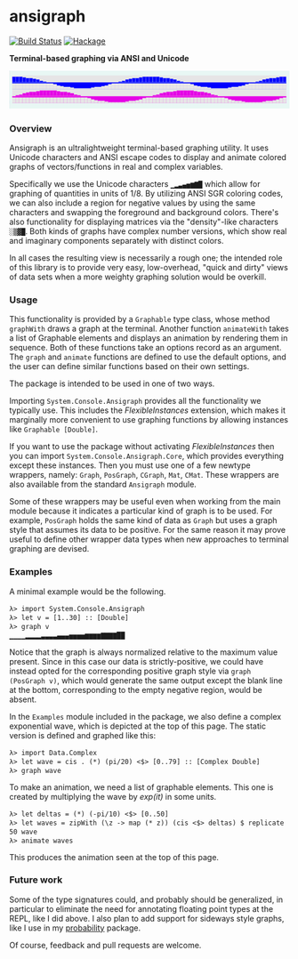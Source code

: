 # ansigraph

[![Build Status](https://travis-ci.org/BlackBrane/ansigraph.svg?branch=master)](https://travis-ci.org/BlackBrane/ansigraph)
[![Hackage](https://img.shields.io/hackage/v/ansigraph.svg)](http://hackage.haskell.org/package/ansigraph)

__Terminal-based graphing via ANSI and Unicode__

<img src="img/wavedemo.gif">

### Overview

Ansigraph is an ultralightweight terminal-based graphing utility. It uses Unicode characters and ANSI escape codes to display and animate colored graphs of vectors/functions in real and complex variables.

Specifically we use the Unicode characters `▁▂▃▄▅▆▇█` which allow for graphing of quantities in units of 1/8. By utilizing ANSI SGR coloring codes, we can also include a region for negative values by using the same characters and swapping the foreground and background colors. There's also functionality for displaying matrices via the "density"-like characters `░▒▓█`. Both kinds of graphs have complex number versions, which show real and imaginary components separately with distinct colors.

In all cases the resulting view is necessarily a rough one; the intended role of this library is to provide very easy, low-overhead, "quick and dirty" views of data sets when a more weighty graphing solution would be overkill.

### Usage

This functionality is provided by a `Graphable` type class, whose method `graphWith` draws a graph at the terminal. Another function `animateWith` takes a list of Graphable elements and displays an animation by rendering them in sequence. Both of these functions take an options record as an argument. The `graph` and `animate` functions are defined to use the default options, and the user can define similar functions based on their own settings.

The package is intended to be used in one of two ways.

Importing `System.Console.Ansigraph` provides all the functionality we typically use. This includes the _FlexibleInstances_ extension, which makes it marginally more convenient to use graphing functions by allowing instances like `Graphable [Double]`.

If you want to use the package without activating _FlexibleInstances_ then you can import `System.Console.Ansigraph.Core`, which provides everything except these instances. Then you must use one of a few newtype wrappers, namely: `Graph`, `PosGraph`, `CGraph`, `Mat`, `CMat`. These wrappers are also available from the standard `Ansigraph` module.

Some of these wrappers may be useful even when working from the main module because it indicates a particular kind of graph is to be used. For example, `PosGraph` holds the same kind of data as `Graph` but uses a graph style that assumes its data to be positive. For the same reason it may prove useful to define other wrapper data types when new approaches to terminal graphing are devised.

### Examples

A minimal example would be the following.

```
λ> import System.Console.Ansigraph
λ> let v = [1..30] :: [Double]
λ> graph v
▁▁▁▁▂▂▂▂▃▃▃▃▄▄▄▅▅▅▅▆▆▆▆▇▇▇▇██

```

Notice that the graph is always normalized relative to the maximum value present.
Since in this case our data is strictly-positive, we could have instead opted for the corresponding
positive graph style via `graph (PosGraph v)`, which would generate the same output except the blank
line at the bottom, corresponding to the empty negative region, would be absent.

In the `Examples` module included in the package, we also define a complex exponential wave,
which is depicted at the top of this page. The static version is defined and graphed like this:

```
λ> import Data.Complex
λ> let wave = cis . (*) (pi/20) <$> [0..79] :: [Complex Double]
λ> graph wave
```
To make an animation, we need a list of graphable elements. This one is created by multiplying the wave by _exp(it)_ in some units.

```
λ> let deltas = (*) (-pi/10) <$> [0..50]
λ> let waves = zipWith (\z -> map (* z)) (cis <$> deltas) $ replicate 50 wave
λ> animate waves
```

This produces the animation seen at the top of this page.

### Future work

Some of the type signatures could, and probably should be generalized, in particular to eliminate the need for annotating floating point types at the REPL, like I did above. I also plan to add support for sideways style graphs, like I use in my [probability](https://github.com/BlackBrane/probability) package.

Of course, feedback and pull requests are welcome.
